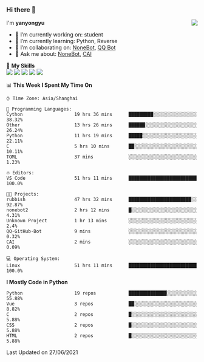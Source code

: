 ### Hi there 👋

<a href="#">
  <img align="right" src="https://github-readme-stats.vercel.app/api?username=yanyongyu&count_private=true&show_icons=true&bg_color=15,f2f7fd,E0EAFC" />
</a>

I'm **yanyongyu**

- 🔭 I’m currently working on: student
- 🌱 I’m currently learning: Python, Reverse
- 👯 I’m collaborating on: [NoneBot](https://github.com/nonebot), [QQ Bot](https://github.com/Mrs4s/go-cqhttp)
- 💬 Ask me about: [NoneBot](https://github.com/nonebot), [CAI](https://github.com/cscs181/CAI)

🌟 **My Skills**  
![](https://img.shields.io/badge/-Python-3e74a2?style=flat-square&logo=Python&logoColor=fff)
![](https://img.shields.io/badge/-Vue-4fc08d?style=flat-square&logo=Vue.js&logoColor=fff)
![](https://img.shields.io/badge/-Node.js-339933?style=flat-square&logo=Node.js&logoColor=fff)
![](https://img.shields.io/badge/-Docker-2496ED?style=flat-square&logo=Docker&logoColor=fff)
![](https://img.shields.io/badge/-Linux-000000?style=flat-square&logo=Linux&logoColor=fff)

<!--START_SECTION:waka-->
📊 **This Week I Spent My Time On** 

```text
⌚︎ Time Zone: Asia/Shanghai

💬 Programming Languages: 
Cython                   19 hrs 36 mins      █████████░░░░░░░░░░░░░░░░   38.32% 
Other                    13 hrs 26 mins      ██████░░░░░░░░░░░░░░░░░░░   26.24% 
Python                   11 hrs 19 mins      █████░░░░░░░░░░░░░░░░░░░░   22.11% 
C                        5 hrs 10 mins       ██░░░░░░░░░░░░░░░░░░░░░░░   10.11% 
TOML                     37 mins             ░░░░░░░░░░░░░░░░░░░░░░░░░   1.23%

🔥 Editors: 
VS Code                  51 hrs 11 mins      █████████████████████████   100.0%

🐱‍💻 Projects: 
rubbish                  47 hrs 32 mins      ███████████████████████░░   92.87% 
nonebot2                 2 hrs 12 mins       █░░░░░░░░░░░░░░░░░░░░░░░░   4.31% 
Unknown Project          1 hr 13 mins        ░░░░░░░░░░░░░░░░░░░░░░░░░   2.4% 
QQ-GitHub-Bot            9 mins              ░░░░░░░░░░░░░░░░░░░░░░░░░   0.32% 
CAI                      2 mins              ░░░░░░░░░░░░░░░░░░░░░░░░░   0.09%

💻 Operating System: 
Linux                    51 hrs 11 mins      █████████████████████████   100.0%

```

**I Mostly Code in Python** 

```text
Python                   19 repos            ██████████████░░░░░░░░░░░   55.88% 
Vue                      3 repos             ██░░░░░░░░░░░░░░░░░░░░░░░   8.82% 
C                        2 repos             █░░░░░░░░░░░░░░░░░░░░░░░░   5.88% 
CSS                      2 repos             █░░░░░░░░░░░░░░░░░░░░░░░░   5.88% 
HTML                     2 repos             █░░░░░░░░░░░░░░░░░░░░░░░░   5.88%

```



 Last Updated on 27/06/2021
<!--END_SECTION:waka-->
